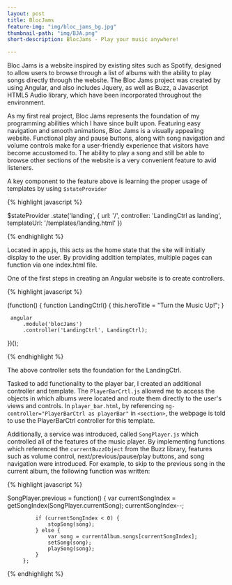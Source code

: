 ```yaml
---
layout: post
title: BlocJams
feature-img: "img/bloc_jams_bg.jpg"
thumbnail-path: "img/BJA.png"
short-description: BlocJams - Play your music anywhere!

---
```

Bloc Jams is a website inspired by existing sites such as Spotify, designed to allow users to browse through a list of albums with the ability to play songs directly through the website. The Bloc Jams project was created by using Angular, and also includes Jquery, as well as Buzz, a Javascript HTML5 Audio library, which have been incorporated throughout the environment. 

As my first real project, Bloc Jams represents the foundation of my programming abilities which I have since built upon. Featuring easy navigation and smooth animations, Bloc Jams is a visually appealing website. Functional play and pause buttons, along with song navigation and volume controls make for a user-friendly experience that visitors have become accustomed to. The ability to play a song and still be able to browse other sections of the website is a very convenient feature to avid listeners.

A key component to the feature above is learning the proper usage of templates by using `$stateProvider`

{% highlight javascript %}

$stateProvider
            .state('landing', {
                url: '/',
                controller: 'LandingCtrl as landing',
                templateUrl: '/templates/landing.html'
            })

{% endhighlight %}

Located in app.js, this acts as the home state that the site will initially display to the user. By providing addition templates, multiple pages can function via one index.html file.


One of the first steps in creating an Angular website is to create controllers. 

{% highlight javascript %}

 (function() {
     function LandingCtrl() {
         this.heroTitle = "Turn the Music Up!";
     }

     angular
         .module('blocJams')
         .controller('LandingCtrl', LandingCtrl);
 })();

{% endhighlight %}

The above controller sets the foundation for the LandingCtrl. 

Tasked to add functionality to the player bar, I created an additional controller and template. The `PlayerBarCrtl.js` allowed me to access the objects in which albums were located and route them directly to the user's views and controls. In `player_bar.html`, by referencing `ng-controller="PlayerBarCtrl as playerBar"` in `<section>`, the webpage is told to use the PlayerBarCtrl controller for this template.

Additionally, a service was introduced, called `SongPlayer.js` which controlled all of the features of the music player. By implementing functions which referenced the `currentBuzzObject` from the Buzz library, features such as volume control, next/previous/pause/play buttons, and song navigation were introduced. For example, to skip to the previous song in the current album, the following function was written:

{% highlight javascript %}

SongPlayer.previous = function() {
             var currentSongIndex = getSongIndex(SongPlayer.currentSong);
             currentSongIndex--;

             if (currentSongIndex < 0) {
                 stopSong(song);
             } else {
                 var song = currentAlbum.songs[currentSongIndex];
                 setSong(song);
                 playSong(song);
             }
         };

{% endhighlight %}
